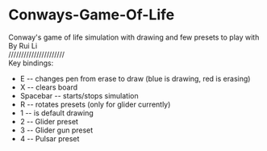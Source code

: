 # Conways-Game-Of-Life

Conway's game of life simulation with drawing and few presets to play with<br />
By Rui Li
<br />//////////////////////<br />
Key bindings:
* E -- changes pen from erase to draw (blue is drawing, red is erasing)
* X -- clears board
* Spacebar -- starts/stops simulation
* R -- rotates presets (only for glider currently)
* 1 -- is default drawing
* 2 -- Glider preset
* 3 -- Glider gun preset
* 4 -- Pulsar preset

